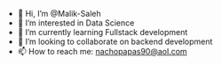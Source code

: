 - 👋 Hi, I’m @Malik-Saleh
- 👀 I’m interested in Data Science
- 🌱 I’m currently learning Fullstack development
- 💞️ I’m looking to collaborate on backend development
- 📫 How to reach me: nachopapas90@aol.com

<!---
Malik-Saleh/Malik-Saleh is a ✨ special ✨ repository because its `README.md` (this file) appears on your GitHub profile.
You can click the Preview link to take a look at your changes.
--->

